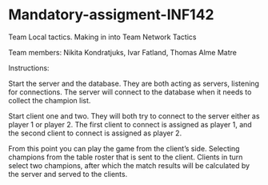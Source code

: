 # Mandatory-assigment-INF142
Team Local tactics. Making in into Team Network Tactics

Team members:
Nikita Kondratjuks,
Ivar Fatland,
Thomas Alme Matre

Instructions:

Start the server and the database. They are both acting as servers, listening for connections. The server will connect to the database when it needs to collect the champion list.

Start client one and two. They will both try to connect to the server either as player 1 or player 2. The first client to connect is assigned as player 1, and the second client to connect is assigned as player 2.

From this point you can play the game from the client’s side. Selecting champions from the table roster that is sent to the client. Clients in turn select two champions, after which the match results will be calculated by the server and served to the clients.
